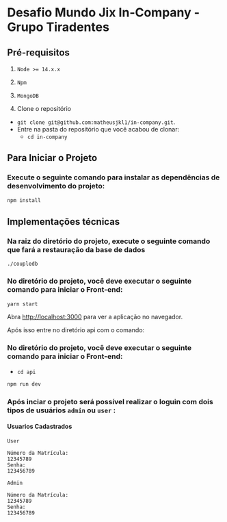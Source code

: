 # Desafio Mundo Jix In-Company - Grupo Tiradentes

## Pré-requisitos
  1. `Node >= 14.x.x`
  2. `Npm`
  3. `MongoDB`

1. Clone o repositório
  * `git clone git@github.com:matheusjkl1/in-company.git`.
  * Entre na pasta do repositório que você acabou de clonar:
    * `cd in-company`
 
## Para Iniciar o Projeto

### Execute o seguinte comando para instalar as dependências de desenvolvimento do projeto: 
```sh
npm install
```

## Implementações técnicas

### Na raiz do diretório do projeto, execute o seguinte comando que fará a restauração da base de dados
```
./coupledb
```
### No diretório do projeto, você deve executar o seguinte comando para iniciar o Front-end:

```sh
yarn start
```

Abra [http://localhost:3000](http://localhost:3000) para ver a aplicação no navegador.

Após isso entre no diretório api com o comando:


### No diretório do projeto, você deve executar o seguinte comando para iniciar o Front-end:
 * `cd api`

```sh
npm run dev
```

### Após inciar o projeto será possível realizar o loguin com dois tipos de usuários `admin` ou `user` :

#### Usuarios Cadastrados


`User`
```
Número da Matrícula:
12345789
Senha:
123456789

```

` Admin `
```
Número da Matrícula:
12345789
Senha:
123456789
```

